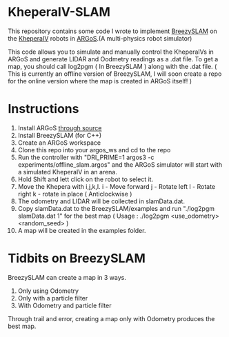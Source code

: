 # KheperaIV-SLAM
This repository contains some code I wrote to implement [BreezySLAM](https://github.com/simondlevy/BreezySLAM) on the [KheperaIV](https://www.k-team.com/khepera-iv) robots in [ARGoS](http://www.argos-sim.info/).(A multi-physics robot simulator)

This code allows you to simulate and manually control the KheperaIVs in ARGoS and generate LIDAR and Oodmetry readings as a .dat file. To get a map, you should call log2pgm ( In BreezySLAM ) along with the .dat file.
( This is currently an offline version of BreezySLAM, I will soon create a repo for the online version where the map is created in ARGoS itself! )

# Instructions 

1. Install ARGoS [through source](https://github.com/ilpincy/argos3)
2. Install BreezySLAM (for C++)
3. Create an ARGoS workspace
4. Clone this repo into your argos_ws and cd to the repo
5. Run the controller with "DRI_PRIME=1 argos3 -c experiments/offline_slam.argos" and the ARGoS simulator will start with a simulated KheperaIV in an arena. 
6. Hold Shift and lett click on the robot to select it. 
7. Move the Khepera with i,j,k,l.
   i - Move forward
   j - Rotate left
   l - Rotate right
   k - rotate in place ( Anticlockwise )
8. The odometry and LIDAR will be collected in slamData.dat.
9. Copy slamData.dat to the BreezySLAM/examples and run "./log2pgm slamData.dat 1" for the best map  ( Usage : ./log2pgm <dataset> <use_odometry> <random_seed> )
10. A map will be created in the examples folder. 





# Tidbits on BreezySLAM
BreezySLAM can create a map in 3 ways.

1. Only using Odometry
2. Only with a particle filter
3. With Odometry and particle filter

Through trail and error, creating a map only with Odometry produces the best map. 
